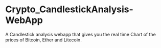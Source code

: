 # Crypto_CandlestickAnalysis-WebApp
A Candlestick analysis webapp that gives you the real time Chart of the prices of Bitcoin, Ether and Litecoin. 

